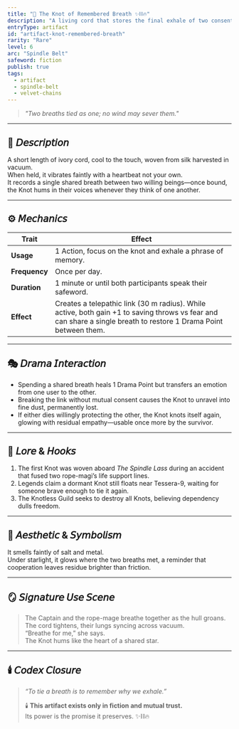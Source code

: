 ```yaml
---
title: "💎 The Knot of Remembered Breath ✨⛓️🔥"
description: "A living cord that stores the final exhale of two consenting souls."
entryType: artifact
id: "artifact-knot-remembered-breath"
rarity: "Rare"
level: 6
arc: "Spindle Belt"
safeword: fiction
publish: true
tags:
  - artifact
  - spindle-belt
  - velvet-chains
---
```


> *"Two breaths tied as one; no wind may sever them."*  

---

## 🧰 𝘋𝘦𝘴𝘤𝘳𝘪𝘱𝘵𝘪𝘰𝘯  

A short length of ivory cord, cool to the touch, woven from silk harvested in vacuum.  
When held, it vibrates faintly with a heartbeat not your own.  
It records a single shared breath between two willing beings—once bound, the Knot hums in their voices whenever they think of one another.  

---

## ⚙️ 𝘔𝘦𝘤𝘩𝘢𝘯𝘪𝘤𝘴  

| Trait | Effect |
|-------|---------|
| **Usage** | 1 Action, focus on the knot and exhale a phrase of memory. |
| **Frequency** | Once per day. |
| **Duration** | 1 minute or until both participants speak their safeword. |
| **Effect** | Creates a telepathic link (30 m radius). While active, both gain +1 to saving throws vs fear and can share a single breath to restore 1 Drama Point between them. |

---

## 🎭 𝘋𝘳𝘢𝘮𝘢 𝘐𝘯𝘵𝘦𝘳𝘢𝘤𝘵𝘪𝘰𝘯  

- Spending a shared breath heals 1 Drama Point but transfers an emotion from one user to the other.  
- Breaking the link without mutual consent causes the Knot to unravel into fine dust, permanently lost.  
- If either dies willingly protecting the other, the Knot knots itself again, glowing with residual empathy—usable once more by the survivor.  

---

## 🔮 𝘓𝘰𝘳𝘦 & 𝘏𝘰𝘰𝘬𝘴  

1. The first Knot was woven aboard *The Spindle Lass* during an accident that fused two rope-magi’s life support lines.  
2. Legends claim a dormant Knot still floats near Tessera-9, waiting for someone brave enough to tie it again.  
3. The Knotless Guild seeks to destroy all Knots, believing dependency dulls freedom.  

---

## 💋 𝘈𝘦𝘴𝘵𝘩𝘦𝘵𝘪𝘤 & 𝘚𝘺𝘮𝘣𝘰𝘭𝘪𝘴𝘮  

It smells faintly of salt and metal.  
Under starlight, it glows where the two breaths met, a reminder that cooperation leaves residue brighter than friction.  

---

## 🪞 𝘚𝘪𝘨𝘯𝘢𝘵𝘶𝘳𝘦 𝘜𝘴𝘦 𝘚𝘤𝘦𝘯𝘦  
>
> The Captain and the rope-mage breathe together as the hull groans.  
> The cord tightens, their lungs syncing across vacuum.  
> “Breathe for me,” she says.  
> The Knot hums like the heart of a shared star.  

---

## 🕯️ 𝘊𝘰𝘥𝘦𝘹 𝘊𝘭𝘰𝘴𝘶𝘳𝘦  
>
> *“To tie a breath is to remember why we exhale.”*  
>
> 🕯️ **This artifact exists only in fiction and mutual trust.**  
> Its power is the promise it preserves. ✨⛓️🔥
